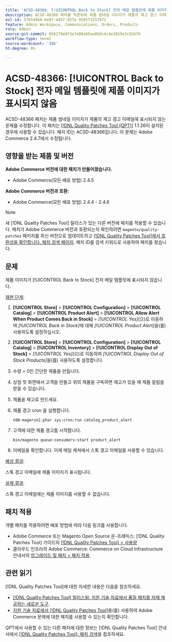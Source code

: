 ```yaml
---
title: 'ACSD-48366: [!UICONTROL Back to Stock] 전자 메일 템플릿에 제품 이미지가 표시되지 않음'
description: ACSD-48366 패치를 적용하여 제품 썸네일 이미지가 제품의 재고 경고 이메일에 표시되지 않는 Adobe Commerce 문제를 해결합니다.
exl-id: 57b549b0-6e97-4d5f-927e-9585f3257872
feature: Admin Workspace, Communications, Orders, Products
role: Admin
source-git-commit: 958179e0f3efe08e65ea8b0c4c4e1015e3c5bb76
workflow-type: tm+mt
source-wordcount: '386'
ht-degree: 0%

---
```


# ACSD-48366: [!UICONTROL Back to Stock] 전자 메일 템플릿에 제품 이미지가 표시되지 않음

ACSD-48366 패치는 제품 썸네일 이미지가 제품의 재고 경고 이메일에 표시되지 않는 문제를 수정합니다. 이 패치는 [[!DNL Quality Patches Tool (QPT)]](/help/announcements/adobe-commerce-announcements/magento-quality-patches-released-new-tool-to-self-serve-quality-patches.md) 1.1.26이 설치된 경우에 사용할 수 있습니다. 패치 ID는 ACSD-48366입니다. 이 문제는 Adobe Commerce 2.4.7에서 수정됩니다.

## 영향을 받는 제품 및 버전

**Adobe Commerce 버전에 대한 패치가 만들어졌습니다.**

* Adobe Commerce(모든 배포 방법) 2.4.5

**Adobe Commerce 버전과 호환:**

* Adobe Commerce(모든 배포 방법) 2.4.4 - 2.4.6

>[!NOTE]
>
>새 [!DNL Quality Patches Tool] 릴리스가 있는 다른 버전에 패치를 적용할 수 있습니다. 패치가 Adobe Commerce 버전과 호환되는지 확인하려면 `magento/quality-patches` 패키지를 최신 버전으로 업데이트하고 [[!DNL Quality Patches Tool]에서 호환성을 확인합니다. 패치 검색 페이지](https://experienceleague.adobe.com/tools/commerce-quality-patches/index.html). 패치 ID를 검색 키워드로 사용하여 패치를 찾습니다.

## 문제

제품 이미지가 [!UICONTROL Back to Stock] 전자 메일 템플릿에 표시되지 않습니다.

<u>재현 단계</u>:

1. **[!UICONTROL Store]** > **[!UICONTROL Configuration]** > **[!UICONTROL Catalog]** > **[!UICONTROL Product Alert]** > **[!UICONTROL Allow Alert When Product Comes Back in Stock]** = *[!UICONTROL Yes]*(으)로 이동하여 *[!UICONTROL Back in Stock]*&#x200B;에 대해 *[!UICONTROL Product Alert]*&#x200B;을(를) 사용하도록 설정하십시오.
1. **[!UICONTROL Store]** > **[!UICONTROL Configuration]** > **[!UICONTROL Catalog]** > **[!UICONTROL Inventory]** > **[!UICONTROL Display Out of Stock]** = *[!UICONTROL Yes]*(으)로 이동하여 *[!UICONTROL Display Out of Stock Products]*&#x200B;을(를) 사용하도록 설정합니다.
1. 수량 = 0인 간단한 제품을 만듭니다.
1. 상점 첫 화면에서 고객을 만들고 위의 제품을 구독하면 재고가 있을 때 제품 알림을 받을 수 있습니다.
1. 제품을 재고로 만드세요.
1. 제품 경고 cron 을 실행합니다.

   ```
   n98-magerun2.phar sys:cron:run catalog_product_alert
   ```

1. 고객에 대한 제품 경고를 시작합니다.

   ```
   bin/magento queue:consumers:start product_alert
   ```

1. 이메일을 확인합니다. 이제 메일 캐쳐에서 스톡 경고 이메일을 사용할 수 있습니다.

<u>예상 결과</u>:

스톡 경고 이메일에 제품 이미지가 표시됩니다.

<u>실제 결과</u>:

스톡 경고 이메일에는 제품 이미지를 사용할 수 없습니다.

## 패치 적용

개별 패치를 적용하려면 배포 방법에 따라 다음 링크를 사용합니다.

* Adobe Commerce 또는 Magento Open Source 온-프레미스: [!DNL Quality Patches Tool] 가이드의 [[!DNL Quality Patches Tool] > 사용량](https://experienceleague.adobe.com/docs/commerce-operations/tools/quality-patches-tool/usage.html)
* 클라우드 인프라의 Adobe Commerce: Commerce on Cloud Infrastructure 안내서의 [업그레이드 및 패치 > 패치 적용](https://experienceleague.adobe.com/docs/commerce-cloud-service/user-guide/develop/upgrade/apply-patches.html).

## 관련 읽기

[!DNL Quality Patches Tool]에 대한 자세한 내용은 다음을 참조하세요.

* [[!DNL Quality Patches Tool] 릴리스됨: 지원 기술 자료에서 품질 패치를 자체 제공하는 새로운 도구](/help/announcements/adobe-commerce-announcements/magento-quality-patches-released-new-tool-to-self-serve-quality-patches.md).
* [지원 기술 자료에서  [!DNL Quality Patches Tool]](/help/support-tools/patches-available-in-qpt-tool/check-patch-for-magento-issue-with-magento-quality-patches.md)을(를) 사용하여 Adobe Commerce 문제에 대한 패치를 사용할 수 있는지 확인합니다.

QPT에서 사용할 수 있는 다른 패치에 대한 정보는 [!DNL Quality Patches Tool] 안내서에서 [[!DNL Quality Patches Tool]: 패치 검색](https://experienceleague.adobe.com/tools/commerce-quality-patches/index.html)을 참조하세요.
